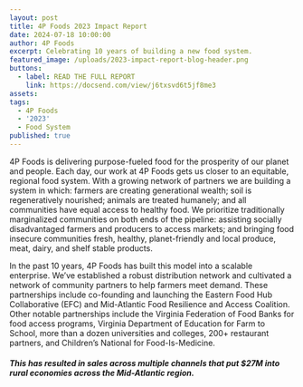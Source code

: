 ```yaml
---
layout: post
title: 4P Foods 2023 Impact Report
date: 2024-07-18 10:00:00
author: 4P Foods
excerpt: Celebrating 10 years of building a new food system.
featured_image: /uploads/2023-impact-report-blog-header.png
buttons:
  - label: READ THE FULL REPORT
    link: https://docsend.com/view/j6txsvd6t5jf8me3
assets:
tags:
  - 4P Foods
  - '2023'
  - Food System
published: true
---
```

4P Foods is delivering purpose-fueled food for the prosperity of our planet and people. Each day, our work at 4P Foods gets us closer to an equitable, regional food system. With a growing network of partners we are building a system in which: farmers are creating generational wealth; soil is regeneratively nourished; animals are treated humanely; and all communities have equal access to healthy food. We prioritize traditionally marginalized communities on both ends of the pipeline: assisting socially disadvantaged farmers and producers to access markets; and bringing food insecure communities fresh, healthy, planet-friendly and local produce, meat, dairy, and shelf stable products.

In the past 10 years, 4P Foods has built this model into a scalable enterprise. We’ve established a robust distribution network and cultivated a network of community partners to help farmers meet demand. These partnerships include co-founding and launching the Eastern Food Hub Collaborative (EFC) and Mid-Atlantic Food Resilience and Access Coalition. Other notable partnerships include the Virginia Federation of Food Banks for food access programs, Virginia Department of Education for Farm to School, more than a dozen universities and colleges, 200+ restaurant partners, and Children’s National for Food-Is-Medicine.

##### This has resulted in sales across multiple channels that put  $27M into rural economies across the Mid-Atlantic region.

##### <div class="editable"></div>